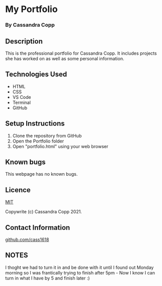 # My Portfolio

### By Cassandra Copp

## Description

This is the professional portfolio for Cassandra Copp.
It includes projects she has worked on as well as some personal information.

## Technologies Used

* HTML
* CSS
* VS Code
* Terminal
* GitHub

## Setup Instructions

1. Clone the repository from GitHub
1. Open the Portfolio folder
1. Open "portfolio.html" using your web browser

## Known bugs

This webpage has no known bugs.

## Licence

[MIT](https://opensource.org/licenses/MIT)

Copywrite (c) Cassandra Copp 2021.

## Contact Information

[github.com/cass1618](http://github.com/cass1618)


## NOTES

I thoght we had to turn it in and be done with it until I found out Monday morning so I was frantically trying to finish after 5pm - Now I know I can turn in what I have by 5 and finish later :)




